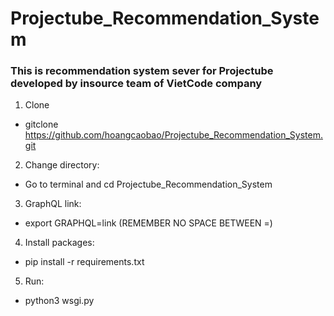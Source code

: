 # Projectube_Recommendation_System
### This is recommendation system sever for Projectube developed by insource team of VietCode company
1. Clone
- gitclone https://github.com/hoangcaobao/Projectube_Recommendation_System.git

2. Change directory:
- Go to terminal and cd Projectube_Recommendation_System

3. GraphQL link:
- export GRAPHQL=link (REMEMBER NO SPACE BETWEEN =) 

4. Install packages:
- pip install -r requirements.txt

5. Run:
- python3 wsgi.py

